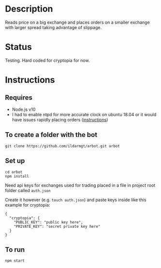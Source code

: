 # Description

  Reads price on a big exchange and places orders on a smaller exchange with larger spread taking advantage of slippage.

# Status

  Testing. Hard coded for cryptopia for now.

# Instructions

  ## Requires

  * Node.js v10
  * I had to enable ntpd for more accurate clock on ubuntu 18.04 or it would have issues rapidly placing orders ([instructions](https://www.digitalocean.com/community/tutorials/how-to-set-up-time-synchronization-on-ubuntu-16-04))

  ## To create a folder with the bot

    git clone https://github.com/ildarmgt/arbot.git arbot

  ## Set up

    cd arbot
    npm install

  Need api keys for exchanges used for trading placed in a file in project root folder called `auth.json`

  Create it however (e.g. `touch auth.json`) and paste keys inside like this example for cryptopia:

    {
      "cryptopia": {
        "PUBLIC_KEY": "public key here",
        "PRIVATE_KEY": "secret private key here"
      }
    }

  ## To run

  `npm start`






